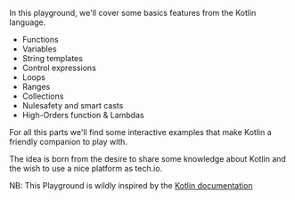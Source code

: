 In this playground, we'll cover some basics features from the Kotlin language. 

- Functions
- Variables
- String templates
- Control expressions
- Loops
- Ranges
- Collections
- Nulesafety and smart casts
- High-Orders function & Lambdas

For all this parts we'll find some interactive examples that make Kotlin a friendly companion to play with. 

The idea is born from the desire to share some knowledge about Kotlin and the wish to use a nice platform as tech.io.

NB: This Playground is wildly inspired by the [Kotlin documentation](https://kotlinlang.org/docs/reference/basic-syntax.html)

